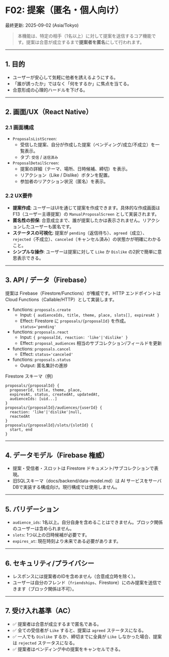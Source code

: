# F02: 提案（匿名・個人向け）

最終更新: 2025-09-02 (Asia/Tokyo)

> 本機能は、特定の相手（1名以上）に対して提案を送信するコア機能です。提案は合意が成立するまで**提案者を匿名**にして行われます。

---

## 1. 目的
- ユーザーが安心して気軽に他者を誘えるようにする。
- 「誰が誘ったか」ではなく「何をするか」に焦点を当てる。
- 合意形成の心理的ハードルを下げる。

---

## 2. 画面/UX（React Native）

### 2.1 画面構成
- `ProposalsListScreen`:
  - 受信した提案、自分が作成した提案（ペンディング/成立/不成立）を一覧表示。
  - タブ: `受信` / `送信済み`
- `ProposalDetailScreen`:
  - 提案の詳細（テーマ、場所、日時候補、締切）を表示。
  - リアクション（Like / Dislike）ボタンを配置。
  - 参加者のリアクション状況（匿名）を表示。

### 2.2 UX要件
- **提案作成**: ユーザーはUIを通じて提案を作成できます。具体的な作成画面は F13（ユーザー主導提案）の `ManualProposalScreen` として実装されます。
- **匿名性の担保**: 合意成立まで、誰が提案したかは表示されません。リアクションしたユーザーも匿名です。
- **ステータスの可視化**: 提案が `pending`（返信待ち）、`agreed`（成立）、`rejected`（不成立）、`canceled`（キャンセル済み）の状態かが明確にわかること。
- **シンプルな操作**: ユーザーは提案に対して `Like` か `Dislike` の2択で簡単に意思表示できる。

---

## 3. API / データ（Firebase）

提案は Firebase（Firestore/Functions）が権威です。HTTP エンドポイントは Cloud Functions（Callable/HTTP）として実装します。

- functions: `proposals.create`
  - Input: `{ audienceIds, title, theme, place, slots[], expiresAt }`
  - Effect: Firestore に `proposals/{proposalId}` を作成。`status='pending'`
- functions: `proposals.react`
  - Input: `{ proposalId, reaction: 'like'|'dislike' }`
  - Effect: `proposal_audiences` 相当のサブコレクション/フィールドを更新
- functions: `proposals.cancel`
  - Effect: `status='canceled'`
- functions: `proposals.status`
  - Output: 匿名集計の進捗

Firestore スキーマ（例）
```
proposals/{proposalId} {
  proposerId, title, theme, place,
  expiresAt, status, createdAt, updatedAt,
  audienceIds: [uid...]
}
proposals/{proposalId}/audiences/{userId} {
  reaction: 'like'|'dislike'|null,
  reactedAt
}
proposals/{proposalId}/slots/{slotId} {
  start, end
}
```

---

## 4. データモデル（Firebase 権威）
- 提案・受信者・スロットは Firestore ドキュメント/サブコレクションで表現。
- 旧SQLスキーマ（docs/backend/data-model.md）は AI サービスをサーバDBで実装する構成向け。現行構成では使用しません。

---

## 5. バリデーション
- `audience_ids`: 1名以上。自分自身を含めることはできません。ブロック関係のユーザーは含められません。
- `slots`: 1つ以上の日時候補が必要です。
- `expires_at`: 現在時刻より未来である必要があります。

---

## 6. セキュリティ/プライバシー
- レスポンスには提案者のIDを含めません（合意成立時を除く）。
- ユーザーは自分のフレンド（`friendships`、Firestore）にのみ提案を送信できます（ブロック関係は不可）。

---

## 7. 受け入れ基準（AC）
- ✅ 提案者は合意が成立するまで匿名である。
- ✅ 全ての受信者が `Like` すると、提案は `agreed` ステータスになる。
- ✅ 一人でも `Dislike` するか、締切までに全員が `Like` しなかった場合、提案は `rejected` ステータスになる。
- ✅ 提案者はペンディング中の提案をキャンセルできる。

